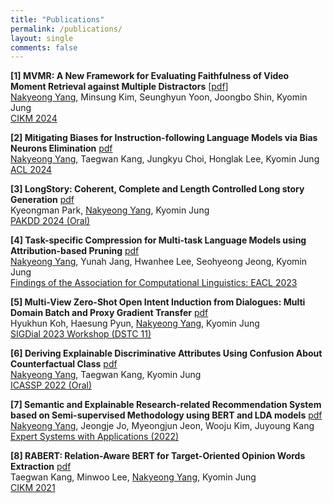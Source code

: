```yaml
---
title: "Publications"
permalink: /publications/
layout: single
comments: false
---
```



<span style="font-size:100%">**[1] MVMR: A New Framework for Evaluating Faithfulness of Video Moment Retrieval against Multiple Distractors** [[pdf]](https://arxiv.org/pdf/2309.16701.pdf)  
<u>Nakyeong Yang</u>, Minsung Kim, Seunghyun Yoon, Joongbo Shin, Kyomin Jung  
[CIKM 2024](https://cikm2024.org/)</span>

**[2] Mitigating Biases for Instruction-following Language Models via Bias Neurons Elimination** [pdf](https://arxiv.org/pdf/2311.09627)  
<u>Nakyeong Yang</u>, Taegwan Kang, Jungkyu Choi, Honglak Lee, Kyomin Jung  
[ACL 2024](https://2024.aclweb.org/)

**[3] LongStory: Coherent, Complete and Length Controlled Long story Generation** [pdf](https://arxiv.org/abs/2311.15208)  
Kyeongman Park, <u>Nakyeong Yang</u>, Kyomin Jung  
[PAKDD 2024 (Oral)](https://pakdd2024.org/)

**[4] Task-specific Compression for Multi-task Language Models using Attribution-based Pruning** [pdf](https://arxiv.org/pdf/2205.04157v2)  
<u>Nakyeong Yang</u>, Yunah Jang, Hwanhee Lee, Seohyeong Jeong, Kyomin Jung  
[Findings of the Association for Computational Linguistics: EACL 2023](https://2023.eacl.org/)

**[5] Multi-View Zero-Shot Open Intent Induction from Dialogues: Multi Domain Batch and Proxy Gradient Transfer** [pdf](https://arxiv.org/abs/2303.13099)  
Hyukhun Koh, Haesung Pyun, <u>Nakyeong Yang</u>, Kyomin Jung  
[SIGDial 2023 Workshop (DSTC 11)](https://dstc11.dstc.community/)

**[6] Deriving Explainable Discriminative Attributes Using Confusion About Counterfactual Class** [pdf](https://ieeexplore.ieee.org/document/9747693)  
<u>Nakyeong Yang</u>, Taegwan Kang, Kyomin Jung  
[ICASSP 2022 (Oral)](https://2022.ieeeicassp.org/)

**[7] Semantic and Explainable Research-related Recommendation System based on Semi-supervised Methodology using BERT and LDA models** [pdf](https://www.sciencedirect.com/science/article/abs/pii/S0957417421015232)  
<u>Nakyeong Yang</u>, Jeongje Jo, Myeongjun Jeon, Wooju Kim, Juyoung Kang  
[Expert Systems with Applications (2022)](https://www.sciencedirect.com/journal/expert-systems-with-applications)

**[8] RABERT: Relation-Aware BERT for Target-Oriented Opinion Words Extraction** [pdf](https://dl.acm.org/doi/abs/10.1145/3459637.3482165)  
Taegwan Kang, Minwoo Lee, <u>Nakyeong Yang</u>, Kyomin Jung  
[CIKM 2021](https://www.cikm2021.org/)
